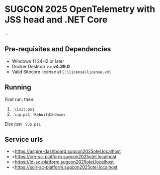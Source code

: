# SUGCON 2025 OpenTelemetry with JSS head and .NET Core

...

<!--

TODO:

- powerpoint
    - hvad vil vi løse? composable, architecture, multiple components, sitecore stack
    - hvad er open telemetry
    - standardiseret, mange teknologier, ens koncepter
    - hvilke dele er der
      - No collector node, collector agent and collector gateway modes
    - SDK og zero-code
    - Lightweight dev setup such as aspire dashboard
    - Production ready stacks such as signoz, grafana, cloud offerings such as SigNoz cloud, Application Insights, New Relic, Datadog
    - demo
        - show trace from traefik -> cm -> sql & solr
        - show trace from traefik -> jss -> .NET api -> cm -> sql & solr
        - show trace tags
        - show pipeline instrumentation
        - show sql instrumentation and why NOT use it in Sitecore 10.4
        - show logs
        - show metrics
    - what did we see...
      - traces across applications and technologies
      - aspire dashboard (simple dev focused)
      - signoz
      - application insights (vercel)
    - metrics
      - other: grafana/tempo, new relic, data dog, etc.
      - application level
      - OS level
    - perspektiv
      - client instrumentation
      - cloud infrastructure
- JSS app
- drawings
- ....

-->

## Pre-requisites and Dependencies

- Windows 11 24H2 or later
- Docker Desktop >= **v4.39.0**
- Valid Sitecore license at `C:\license\license.xml`

## Running

First run, then:

1. `.\init.ps1`
1. `.\up.ps1 -RebuildIndexes`

Else just `.\up.ps1`

## Service urls

- <https://aspire-dashboard.sugcon2025otel.localhost
- <https://cm-sc-platform.sugcon2025otel.localhost
- <https://id-sc-platform.sugcon2025otel.localhost
- <https://solr-sc-platform.sugcon2025otel.localhost
